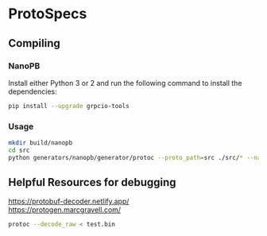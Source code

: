 # ProtoSpecs

## Compiling

### NanoPB

Install either Python 3 or 2 and run the following command to install the dependencies:

```bash
pip install --upgrade grpcio-tools
```

### Usage

```bash
mkdir build/nanopb
cd src
python generators/nanopb/generator/protoc --proto_path=src ./src/* --nanopb_out=../build/nanopb,--strip-path:build/nanopb
```

## Helpful Resources for debugging

<https://protobuf-decoder.netlify.app/>  
<https://protogen.marcgravell.com/>

```bash
protoc --decode_raw < test.bin
```
